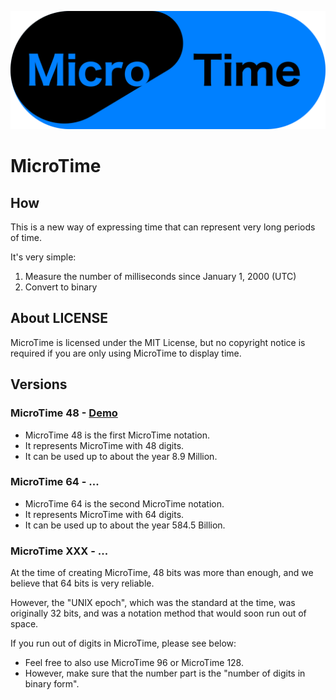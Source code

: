 ![Logo](./assets/MicroTime.svg)

# MicroTime

## How
This is a new way of expressing time that can represent very long periods of time.

It's very simple:
1. Measure the number of milliseconds since January 1, 2000 (UTC)
2. Convert to binary

## About LICENSE
MicroTime is licensed under the MIT License, but no copyright notice is required if you are only using MicroTime to display time.

## Versions

### MicroTime 48 - [Demo](https://kamu.jp/microtime/48/)
- MicroTime 48 is the first MicroTime notation.
- It represents MicroTime with 48 digits.
- It can be used up to about the year 8.9 Million.

### MicroTime 64 - ...
- MicroTime 64 is the second MicroTime notation.
- It represents MicroTime with 64 digits.
- It can be used up to about the year 584.5 Billion.

### MicroTime XXX - ...
At the time of creating MicroTime, 48 bits was more than enough, and we believe that 64 bits is very reliable.

However, the "UNIX epoch", which was the standard at the time, was originally 32 bits, and was a notation method that would soon run out of space.

If you run out of digits in MicroTime, please see below:
- Feel free to also use MicroTime 96 or MicroTime 128.
- However, make sure that the number part is the "number of digits in binary form".
